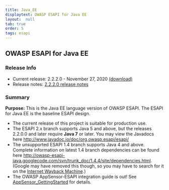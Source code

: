 ```yaml
---
title: Java_EE
displaytext: OWASP ESAPI for Java EE
layout:  null
tab: true
order: 5
tags: esapi
---
```


## OWASP ESAPI for Java EE

### Release Info

* Current release: 2.2.2.0 - November 27, 2020 [(download)](https://mvnrepository.com/artifact/org.owasp.esapi/esapi/2.2.2.0)
* Release notes: [2.2.2.0 release notes](https://github.com/ESAPI/esapi-java-legacy/blob/develop/documentation/esapi4java-core-2.2.2.0-release-notes.txt)


### Summary
<strong>Purpose:</strong> This is the Java EE language version of OWASP ESAPI. The ESAPI for Java EE is the baseline ESAPI design.

* The current release of this project is suitable for production use.
* The ESAPI 2.x branch supports Java 5 and above, but the releases 2.2.0.0 and later require **Java 7** or later. You may view the Javadocs here http://www.javadoc.io/doc/org.owasp.esapi/esapi/
* The unsupported ESAPI 1.4 branch supports Java 4 and above. Complete information on latest 1.4 branch dependencies can be found here http://owasp-esapi-java.googlecode.com/svn/trunk_doc/1.4.4/site/dependencies.html. (Google may have removed this though, so you may have to search for it on the [Internet Wayback Machine](https://archive.org/).)
* The OWASP AppSensor-ESAPI integration guide is out! See [AppSensor_GettingStarted](https://wiki.owasp.org/index.php/AppSensor_GettingStarted) for details.
